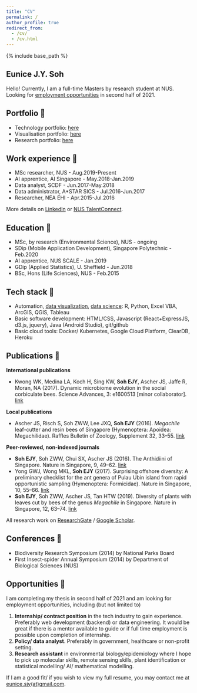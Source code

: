 ```yaml
---
title: "CV"
permalink: /
author_profile: true
redirect_from: 
  - /cv/
  - /cv.html
---
```


{% include base_path %}

## Eunice J.Y. Soh

Hello! Currently, I am a full-time Masters by research student at NUS. Looking for [employment opportunities](#opportunities-) in second half of 2021.

## Portfolio 🐜

- Technology portfolio: [here](portfolio/portfolio-1/)
- Visualisation portfolio: [here](portfolio/portfolio-2/)
- Research portfolio: [here](portfolio/portfolio-3/)

## Work experience 🦟

- MSc researcher, NUS - Aug.2019-Present 
- AI apprentice, AI Singapore - May.2018-Jan.2019 
- Data analyst, SCDF - Jun.2017-May.2018
- Data administrator, A*STAR SICS - Jul.2016-Jun.2017
- Researcher, NEA EHI - Apr.2015-Jul.2016 

More details on [LinkedIn](https://www.linkedin.com/in/eunicesoh/) or [NUS TalentConnect](https://nus-csm.symplicity.com/profiles/eunicesoh).

## Education 💯

- MSc, by research (Environmental Science), NUS - ongoing
- SDip (Mobile Application Development), Singapore Polytechnic - Feb.2020
- AI apprentice, NUS SCALE - Jan.2019 
- GDip (Applied Statistics), U. Sheffield - Jun.2018
- BSc, Hons (Life Sciences), NUS - Feb.2015 

## Tech stack 🦋

- Automation, [data visualization]((/portfolio/portfolio-2/)), [data science]((/portfolio/portfolio-1/)): R, Python, Excel VBA, ArcGIS, QGIS, Tableau 
- Basic software development: HTML/CSS, Javascript (React+ExpressJS, d3.js, jquery), Java (Android Studio), git/github
-	Basic cloud tools: Docker/ Kubernetes, Google Cloud Platform, ClearDB, Heroku

## Publications 🐝

**International publications**
- Kwong WK, Medina LA, Koch H, Sing KW, **Soh EJY**, Ascher JS, Jaffe R, Moran, NA (2017). Dynamic microbiome evolution in the social corbiculate bees. Science Advances, 3: e1600513 [minor collaborator]. [link](https://www.researchgate.net/publication/315766876_Dynamic_microbiome_evolution_in_social_bees)

**Local publications**
- Ascher JS, Risch S, Soh ZWW, Lee JXQ, **Soh EJY** (2016). *Megachile* leaf-cutter and resin bees of Singapore (Hymenoptera: Apoidea: Megachilidae). Raffles Bulletin of Zoology, Supplement 32, 33–55. [link](https://www.researchgate.net/publication/303189173_Megachile_leaf-cutter_and_resin_bees_of_Singapore_Hymenoptera_Apoidea_Megachilidae)

**Peer-reviewed, non-indexed journals**
- **Soh EJY**, Soh ZWW, Chui SX, Ascher JS (2016). The Anthidiini of Singapore. Nature in Singapore, 9, 49–62. [link](https://www.researchgate.net/publication/306009526_The_bee_tribe_Anthidiini_in_Singapore_Anthophila_Megachilidae_Anthidiini_with_notes_on_the_regional_fauna)
- Yong GWJ, Wong MKL, **Soh EJY** (2017). Surprising offshore diversity: A preliminary checklist for the ant genera of Pulau Ubin island from rapid opportunistic sampling (Hymenoptera: Formicidae). Nature in Singapore, 10, 55–66. [link](https://www.researchgate.net/publication/318129786_A_preliminary_checklist_of_the_ant_genera_of_Pulau_Ubin_Singapore_from_rapid_opportunistic_sampling_Hymenoptera_Formicidae)
- **Soh EJY**, Soh ZWW, Ascher JS, Tan HTW (2019). Diversity of plants with leaves cut by bees of the genus *Megachile* in Singapore. Nature in Singapore, 12, 63–74. [link](https://www.researchgate.net/publication/337077776_Diversity_of_plants_with_leaves_cut_by_bees_of_the_genus_Megachile_in_Singapore)

All research work on [ResearchGate](https://www.researchgate.net/profile/Eunice_Soh2/research) / [Google Scholar](https://scholar.google.com/citations?user=8tnjlIUAAAAJ).

## Conferences 🐛

- Biodiversity Research Symposium (2014) by National Parks Board
- First Insect-spider Annual Symposium (2014) by Department of Biological Sciences (NUS)

## Opportunities 🐞

I am completing my thesis in second half of 2021 and am looking for employment opportunities, including (but not limited to)

1. **Internship/ contract position** in the tech industry to gain experience. Preferably web development (backend) or data engineering. It would be great if there is a mentor available to guide or if full time employment is possible upon completion of internship.
2. **Policy/ data analyst**. Preferably in government, healthcare or non-profit setting.
3. **Research assistant** in environmental biology/epidemiology where I hope to pick up molecular skills, remote sensing skills, plant identification or statistical modelling/ AI/ mathematical modelling.

If I am a good fit/ if you wish to view my full resume, you may contact me at [eunice.sjy(at)gmail.com](mailto:eunice.sjy@gmail.com).


